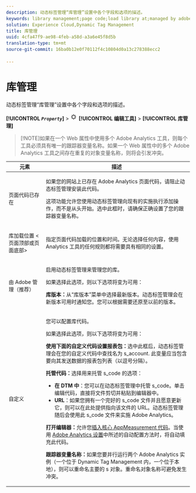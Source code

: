 ```yaml
---
description: 动态标签管理“库管理”设置中各个字段和选项的描述。
keywords: library management;page code;load library at;managed by adobe;custom;code hosted;s_code hosted
solution: Experience Cloud,Dynamic Tag Management
title: 库管理
uuid: 4cfa47f9-ae98-4feb-a58d-a3a6e45f8d5b
translation-type: tm+mt
source-git-commit: 16ba0b12e0f70112f4c10804d0a13c278388ecc2

---
```



# 库管理

动态标签管理“库管理”设置中各个字段和选项的描述。

**[!UICONTROL *`Property`*]** &gt; ![](assets/settings_gear.png) **[!UICONTROL 编辑工具]** &gt; **[!UICONTROL 库管理]**

> [!NOTE]如果在一个 Web 属性中使用多个 Adobe Analytics 工具，则每个工具必须具有唯一的跟踪器变量名称。如果一个 Web 属性中的多个 Adobe Analytics 工具之间存在重复的对象变量名称，则将会引发冲突。

<table id="table_2758C770C91B4025AD74009B360D71F7"> 
 <thead> 
  <tr> 
   <th colname="col1" class="entry"> 元素 </th> 
   <th colname="col2" class="entry"> 描述 </th> 
  </tr> 
 </thead>
 <tbody> 
  <tr> 
   <td colname="col1"> <p>页面代码已存在 </p> </td> 
   <td colname="col2"> <p> 如果您的网站上已存在 <span class="keyword">Adobe Analytics</span> 页面代码，请阻止动态标签管理安装此代码。 </p> <p>这项功能允许您使用动态标签管理向现有的实施执行添加操作，而不是从头开始。选中此框时，请确保正确设置了您的跟踪器变量名称。 </p> </td> 
  </tr> 
  <tr> 
   <td colname="col1"> <p>库加载位置 &lt;<span class="term">页面顶部</span>或<span class="term">页面底部</span>&gt; </p> </td> 
   <td colname="col2"> <p>指定页面代码加载的位置和时间。无论选择任何内容，使用 Analytics 工具的任何规则都将需要具有相同的设置。 </p> </td> 
  </tr> 
  <tr> 
   <td colname="col1"> <p>由 Adobe 管理（推荐） </p> </td> 
   <td colname="col2"> <p>启用动态标签管理来管理您的库。 </p> <p>如果选择此选项，则以下选项将变为可用： </p> <p> <b>库版本：</b>从“<span class="wintitle">库版本</span>”菜单中选择最新版本。动态标签管理会在新版本可用时通知您。您可以根据需要还原至以前的版本。 </p> </td> 
  </tr> 
  <tr> 
   <td colname="col1"> <p> 自定义 </p> </td> 
   <td colname="col2"> <p>您可以配置库代码。 </p> <p>如果选择此选项，则以下选项将变为可用： </p> <p> <b>使用下面的自定义代码设置报表包：</b>选中此框后，动态标签管理会在您的自定义代码中查找名为 <span class="varname"> s_account</span>. 此变量应当包含要向其发送数据的报表包列表（以逗号分隔）。 </p> <p> <b>托管代码：</b>选择用来托管 <span class="filepath">s_code</span> 的选项： </p> 
    <ul id="ul_FC395283365A4BBAA8A5FE5871D16EC6"> 
     <li id="li_36D733C533CE40F1868309130551D4DE"> <b>在 DTM 中</b>：您可以在动态标签管理中托管 <span class="filepath">s_code</span>。单击<span class="uicontrol">编辑代码</span>，直接将文件剪切并粘贴到编辑器中。 </li> 
     <li id="li_A64734C66D254079A5E16DC8DBEDA3F6"> <b>URL</b>：如果您拥有一个完好的 <span class="filepath">s_code</span> 文件并且愿意更新它，则可以在此处提供指向该文件的 URL。动态标签管理随后会使用此 <span class="filepath">s_code</span> 文件来实施 <span class="keyword">Adobe Analytics</span>。 </li> 
    </ul> <p> <b>打开编辑器：</b>允许您<a href="/help/implement/c-implement-with-dtm/c-aa-tool/t-appmeasurement-code.md"  >插入核心 AppMeasurement 代码</a>。当使用 <a href="/help/implement/c-implement-with-dtm/c-aa-tool/analytics-dtm.md"  >Adobe Analytics 设置</a>中所述的自动配置方法时，将自动填充此代码。 </p> <p> <b>跟踪器变量名称：</b>如果您要并行运行两个 <span class="keyword">Adobe Analytics</span> 实例（一个位于 Dynamic Tag Management 内，一个位于本地），则可以重命名主要的 <span class="term">s</span> 对象。重命名对象名称可避免发生冲突。 </p> </td> 
  </tr> 
 </tbody> 
</table>

